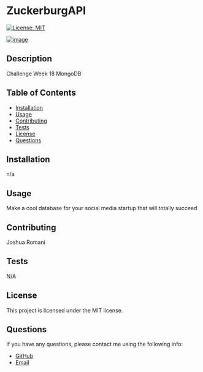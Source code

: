 # ZuckerburgAPI

[![License: MIT](https://img.shields.io/badge/License-MIT-yellow.svg)](https://opensource.org/licenses/MIT)

[![image](https://github.com/DongleJosh/NicholasCageBlog/assets/119004668/e78ebd45-5382-46d8-9368-75f39bded305)](https://drive.google.com/file/d/1kyy1LF66p_cP3FUuiCLKDmPuS49Yv07d/view)


## Description

Challenge Week 18 MongoDB

## Table of Contents

- [Installation](#installation)
- [Usage](#usage)
- [Contributing](#contributing)
- [Tests](#tests)
- [License](#license)
- [Questions](#questions)

## Installation

n/a

## Usage

Make a cool database for your social media startup that will totally succeed 

## Contributing

Joshua Romani

## Tests

N/A

## License

This project is licensed under the MIT license.

## Questions

If you have any questions, please contact me using the following info:

- [GitHub](https://github.com/DongleJosh)
- [Email](JoshuaJamesRomani@gmail.com)

